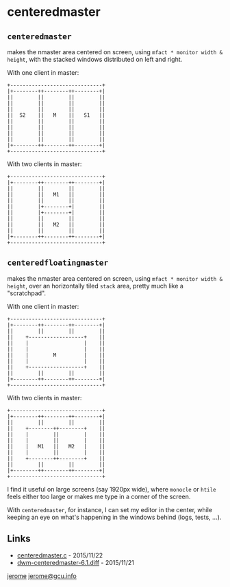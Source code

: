 # centeredmaster

## `centeredmaster` 

makes the nmaster area centered
on screen, using `mfact * monitor width & height`, with the stacked windows
distributed on left and right.

With one client in master:

    +------------------------------+
    |+--------++--------++--------+|
    ||        ||        ||        ||
    ||        ||        ||        ||
    ||        ||        ||        ||
    ||  S2    ||   M    ||   S1   ||
    ||        ||        ||        ||
    ||        ||        ||        ||
    ||        ||        ||        ||
    ||        ||        ||        ||
    |+--------++--------++--------+|
    +------------------------------+

With two clients in master:

    +------------------------------+
    |+--------++--------++--------+|
    ||        ||        ||        ||
    ||        ||   M1   ||        ||
    ||        ||        ||        ||
    ||        |+--------+|        ||
    ||        |+--------+|        ||
    ||        ||        ||        ||
    ||        ||   M2   ||        ||
    ||        ||        ||        ||
    |+--------++--------++--------+|
    +------------------------------+

## `centeredfloatingmaster` 

makes the nmaster area centered
on screen, using `mfact * monitor width & height`, over an
horizontally tiled `stack` area, pretty much like
a "scratchpad".

With one client in master:

    +------------------------------+
    |+--------++--------++--------+|
    ||        ||        ||        ||
    ||    +------------------+    ||
    ||    |                  |    ||
    ||    |                  |    ||
    ||    |        M         |    ||
    ||    |                  |    ||
    ||    +------------------+    ||
    ||        ||        ||        ||
    |+--------++--------++--------+|
    +------------------------------+

With two clients in master:

    +------------------------------+
    |+--------++--------++--------+|
    ||        ||        ||        ||
    ||    +--------++--------+    ||
    ||    |        ||        |    ||
    ||    |        ||        |    ||
    ||    |   M1   ||   M2   |    ||
    ||    |        ||        |    ||
    ||    +--------++--------+    ||
    ||        ||        ||        ||
    |+--------++--------++--------+|
    +------------------------------+


I find it useful on large screens (say 1920px wide), where
`monocle` or `htile` feels either too large or makes me type in
a corner of the screen.

With `centeredmaster`, for instance, I can set my editor in the
center, while keeping an eye on what's happening in the windows
behind (logs, tests, ...).




## Links

* [centeredmaster.c](centeredmaster.c) - 2015/11/22
* [dwm-centeredmaster-6.1.diff](dwm-centeredmaster-6.1.diff) - 2015/11/21


[jerome](http://blog.jardinmagique.info) <jerome@gcu.info>
